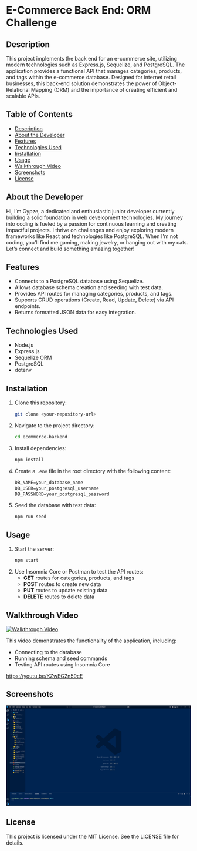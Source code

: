 
# E-Commerce Back End: ORM Challenge

## Description

This project implements the back end for an e-commerce site, utilizing modern technologies such as Express.js, Sequelize, and PostgreSQL. The application provides a functional API that manages categories, products, and tags within the e-commerce database. Designed for internet retail businesses, this back-end solution demonstrates the power of Object-Relational Mapping (ORM) and the importance of creating efficient and scalable APIs.

## Table of Contents

- [Description](#description)
- [About the Developer](#about-the-developer)
- [Features](#features)
- [Technologies Used](#technologies-used)
- [Installation](#installation)
- [Usage](#usage)
- [Walkthrough Video](#walkthrough-video)
- [Screenshots](#screenshots)
- [License](#license)



## About the Developer

Hi, I’m Gypze, a dedicated and enthusiastic junior developer currently building a solid foundation in web development technologies. My journey into coding is fueled by a passion for continuous learning and creating impactful projects. I thrive on challenges and enjoy exploring modern frameworks like React and technologies like PostgreSQL. When I'm not coding, you’ll find me gaming, making jewelry, or hanging out with my cats. Let’s connect and build something amazing together!

## Features

- Connects to a PostgreSQL database using Sequelize.
- Allows database schema creation and seeding with test data.
- Provides API routes for managing categories, products, and tags.
- Supports CRUD operations (Create, Read, Update, Delete) via API endpoints.
- Returns formatted JSON data for easy integration.

## Technologies Used

- Node.js
- Express.js
- Sequelize ORM
- PostgreSQL
- dotenv

## Installation

1. Clone this repository:
   ```bash
   git clone <your-repository-url>
   ```
2. Navigate to the project directory:
   ```bash
   cd ecommerce-backend
   ```
3. Install dependencies:
   ```bash
   npm install
   ```
4. Create a `.env` file in the root directory with the following content:
   ```env
   DB_NAME=your_database_name
   DB_USER=your_postgresql_username
   DB_PASSWORD=your_postgresql_password
   ```

5. Seed the database with test data:
   ```bash
   npm run seed
   ```

## Usage

1. Start the server:
   ```bash
   npm start
   ```
2. Use Insomnia Core or Postman to test the API routes:
   - **GET** routes for categories, products, and tags
   - **POST** routes to create new data
   - **PUT** routes to update existing data
   - **DELETE** routes to delete data

## Walkthrough Video

[![Walkthrough Video](#)](#)

This video demonstrates the functionality of the application, including:

- Connecting to the database
- Running schema and seed commands
- Testing API routes using Insomnia Core 

https://youtu.be/KZwEG2n59cE

## Screenshots

![alt text](<Screenshot 2024-12-22 135501.png>)


## License

This project is licensed under the MIT License. See the LICENSE file for details.




